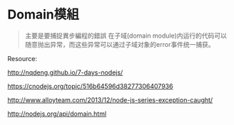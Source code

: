 Domain模組
==========
> 主要是要捕捉異步編程的錯誤
> 在子域(domain module)内运行的代码可以随意抛出异常，而这些异常可以通过子域对象的error事件统一捕获。

Resource:

http://nqdeng.github.io/7-days-nodejs/

https://cnodejs.org/topic/516b64596d38277306407936

http://www.alloyteam.com/2013/12/node-js-series-exception-caught/

http://nodejs.org/api/domain.html